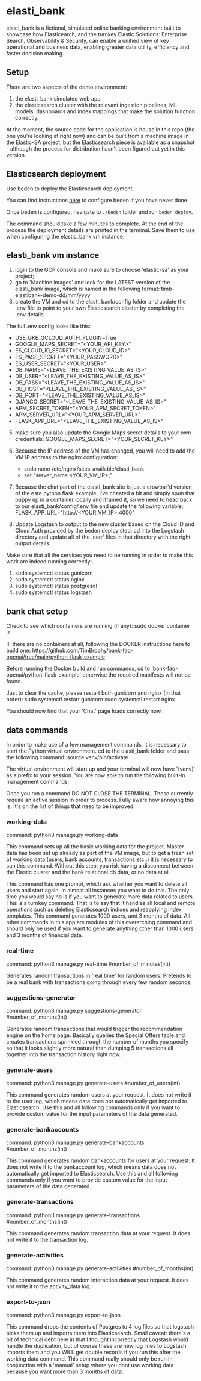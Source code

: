 # elasti_bank
elasti_bank is a fictional, simulated online banking environment built to showcase how Elasticearch, and the turnkey Elastic Solutions: Enterprise Search, Observability & Security, can enable a unified view of key operational and business data, enabling greater data utility, efficiency and faster decision making.
## Setup
There are two aspects of the demo environment:
1) the elasti_bank simulated web app
2) the elasticsearch cluster with the relevant ingestion pipelines, ML models, dashboards and index mappings that make the solution function correctly.

At the moment, the source code for the application is house in this repo (the one you're looking at right now) and can be built from a machine image in the Elastic-SA project, but the Elasticsearch piece is available as a snapshot - although the process for distribution hasn't been figured out yet in this version.

## Elasticsearch deployment 

Use beden to deploy the Elasticsearch deployment. 

You can find instructions [here](https://github.com/elastic/beden) to configure beden if you have never done. 

Once beden is configured, navigate to `./beden` folder and run `beden deploy`. 

The command should take a few minutes to complete. At the end of the process the deployment details are printed in the terminal. Save them to use when configuring the elastic_bank vm instance. 

## elasti_bank vm instance
1) login to the GCP console and make sure to choose 'elastic-sa' as your project;
2) go to 'Machine images' and look for the LATEST version of the elasti_bank image, which is named in the following format: timb-elastibank-demo-dd/mm/yyyy
3) create the VM and cd to the elasti_bank/config folder and update the .env file to point to your own Elasticsearch cluster by completing the .env details.

The full .env config looks like this: 
- USE_GKE_GCLOUD_AUTH_PLUGIN=True
- GOOGLE_MAPS_SECRET="<YOUR_API_KEY>"
- ES_CLOUD_ID_SECRET="<YOUR_CLOUD_ID>"                                 
- ES_PASS_SECRET="<YOUR_PASSWORD>"                          
- ES_USER_SECRET="<YOUR_USER>"         
- DB_NAME="<LEAVE_THE_EXISTING_VALUE_AS_IS>"
- DB_USER="<LEAVE_THE_EXISTING_VALUE_AS_IS>"
- DB_PASS="<LEAVE_THE_EXISTING_VALUE_AS_IS>"
- DB_HOST="<LEAVE_THE_EXISTING_VALUE_AS_IS>"
- DB_PORT="<LEAVE_THE_EXISTING_VALUE_AS_IS>"
- DJANGO_SECRET="<LEAVE_THE_EXISTING_VALUE_AS_IS>"
- APM_SECRET_TOKEN="<YOUR_APM_SECRET_TOKEN>"                 
- APM_SERVER_URL="<YOUR_APM_SERVER_URL>"       
- FLASK_APP_URL="<LEAVE_THE_EXISTING_VALUE_AS_IS>"


5) make sure you also update the Google Maps secret details to your own credentials:
GOOGLE_MAPS_SECRET="<YOUR_SECRET_KEY>"

6) Because the IP address of the VM has changed, you will need to add the VM IP address to the nginx configuration:
   - sudo nano /etc/nginx/sites-available/elasti_bank
   - set "server_name <YOUR_VM_IP>;"

7) Because the chat part of the elasti_bank site is just a crowbar'd version of the esre python flask example, I've cheated a bit and simply spun that puppy up in a container locally and iframed it, so we need to head back to our elasti_bank/config/.env file and update the following variable:
   FLASK_APP_URL="http://<YOUR_VM_IP>:4000"

8) Update Logstash to output to the new cluster based on the Cloud ID and Cloud Auth provided by the beden deploy step. cd into the Logstash directory and update all of the .conf files in that directory with the right output details.

Make sure that all the services you need to be running in order to make this work are indeed running correctly:
1) sudo systemctl status gunicorn
2) sudo systemctl status nginx
3) sudo systemctl status postgresql
4) sudo systemctl status logstash

## bank chat setup
Check to see which containers are running (if any): 
sudo docker container ls

IF there are no containers at all, following the DOCKER instructions here to build one: 
https://github.com/TimBrophy/bank-faq-openai/tree/main/python-flask-example

Before running the Docker build and run commands, cd to 'bank-faq-openai/python-flask-example' otherwise the required manifests will not be found.

Just to clear the cache, please restart both gunicorn and nginx (in that order):
sudo systemctl restart gunicorn
sudo systemctl restart nginx

You should now find that your 'Chat' page loads correctly now. 

## data commands
In order to make use of a few management commands, it is necessary to start the Python virtual environment.
cd to the elasti_bank folder and pass the following command:
source venv/bin/activate

The virtual environment will start up and your terminal will now have '(venv)' as a prefix to your session.
You are now able to run the following built-in management commands:

Once you run a command DO NOT CLOSE THE TERMINAL. These currently require an active session in order to process. Fully aware how annoying this is. It's on the list of things that need to be improved. 

### working-data
command: python3 manage.py working-data

This command sets up all the basic working data for the project. Master data has been set up already as part of the VM image, but to get a fresh set of working data (users, bank accounts, transactions etc..) it is necessary to sun this command. 
Without this step, you risk having a disconnect between the Elastic cluster and the bank relational db data, or no data at all.

This command has one prompt, which ask whether you want to delete all users and start again. In almost all instances you want to do this. The only time you would say no is if you want to generate more data related to users.
This is a turnkey command. That is to say that it handles all local and remote operations such as deleting Elasticsearch indices and reapplying index templates.
This command generates 1000 users, and 3 months of data. 
All other commands in this app are modules of this overarching command and should only be used if you want to generate anything other than 1000 users and 3 months of financial data.

### real-time
command: python3 manage.py real-time #number_of_minutes(int)

Generates random transactions in 'real time' for random users. Pretends to be a real bank with transactions going through every few random seconds.  

### suggestions-generator
command: python3 manage.py suggestions-generator #number_of_months(int)

Generates random transactions that would trigger the recommendation engine on the home page. Basically queries the Special Offers table 
and creates transactions sprinkled through the number of months you specify so that it looks slightly more natural than dumping 5 transactions all together into the transaction history right now.

### generate-users
command: python3 manage.py generate-users #number_of_users(int)

This command generates random users at your request. It does not write it to the user log, which means data does not automatically get imported to Elasticsearch. 
Use this and all following commands only if you want to provide custom value for the input parameters of the data generated. 

### generate-bankaccounts
command: python3 manage.py generate-bankaccounts #number_of_months(int)

This command generates random bankaccounts for users at your request. It does not write it to the bankaccount log, which means data does not automatically get imported to Elasticsearch. 
Use this and all following commands only if you want to provide custom value for the input parameters of the data generated. 

### generate-transactions
command: python3 manage.py generate-transactions #number_of_months(int)

This command generates random transaction data at your request. It does not write it to the transaction log. 

### generate-activities
command: python3 manage.py generate-activities #number_of_months(int)

This command generates random interaction data at your request. It does not write it to the activity_data log. 

### export-to-json
command: python3 manage.py export-to-json

This command drops the contents of Postgres to 4 log files so that logstash picks them up and imports them into Elasticsearch. Small caveat: there's a bit of technical debt here in that I thought incorrectly that Logstash would handle
the duplication, but of course these are new log lines to Logstash imports them and you WILL get double records if you run this after the working data command. This command really should only be run in conjunction with a 'manual' setup where you dont use working data because you want more than 3 months of data. 


